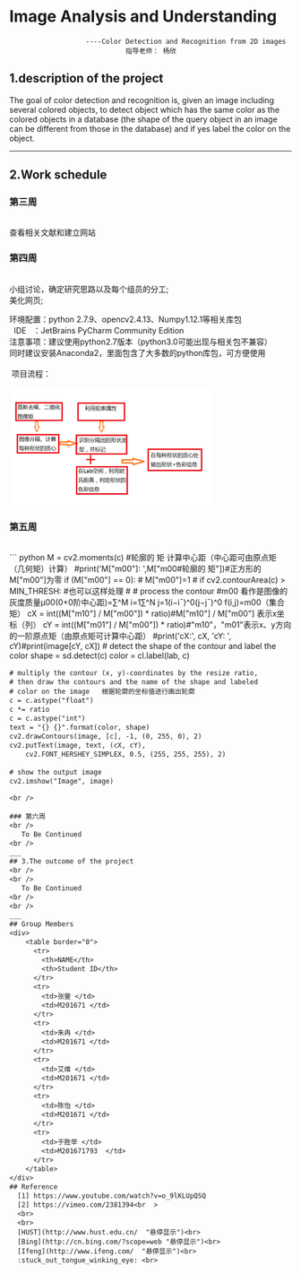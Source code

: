 # Image Analysis and Understanding    

                       ----Color Detection and Recognition from 2D images     
                                 指导老师： 杨欣     


## 1.description of the project
   The  goal  of  color  detection  and  recognition  is,  given  an  image  including  several 
colored  objects,  to  detect  object  which has the same  color  as  the colored  objects  in a 
database  (the shape of the  query object  in an image can be different from those in the 
database)  and if yes label  the  color  on the object.
***
## 2.Work schedule
### 第三周    
<br />
    查看相关文献和建立网站
<br />

### 第四周
<br />
 小组讨论，确定研究思路以及每个组员的分工;<br>
 美化网页;<br>   
   
   环境配置：python 2.7.9、opencv2.4.13、Numpy1.12.1等相关库包<br>
   IDE    ：JetBrains PyCharm Community Edition  <br>
   注意事项：建议使用python2.7版本（python3.0可能出现与相关包不兼容）<br>
	    同时建议安装Anaconda2，里面包含了大多数的python库包，可方便使用 <br>     
  项目流程：<br>    
  ![Image](https://github.com/HUST2016/HUST2016.github.io/blob/master/images/1.png)
<br />

### 第五周
<br />
``` python  
	M = cv2.moments(c) #轮廓的  矩   计算中心距（中心距可由原点矩（几何矩）计算）
	#print('M["m00"]: ',M["m00#轮廓的  矩"])#正方形的M["m00"]为零
	if (M["m00"] == 0):  #
		M["m00"]=1
	# if cv2.contourArea(c) > MIN_THRESH: #也可以这样处理
	# # process the contour  #m00   看作是图像的灰度质量μ00(0+0阶中心距)=∑^M i=1∑^N j=1(i−i¯)^0(j−j¯)^0 f(i,j)=m00（集合矩）
	cX = int((M["m10"] / M["m00"]) * ratio)#M["m10"] / M["m00"] 表示x坐标（列）
	cY = int((M["m01"] / M["m00"]) * ratio)#"m10"，"m01"表示x、y方向的一阶原点矩（由原点矩可计算中心距）
	#print('cX:', cX, 'cY: ', cY)#print(image[cY, cX])
	# detect the shape of the contour and label the color
	shape = sd.detect(c)
	color = cl.label(lab, c)

	# multiply the contour (x, y)-coordinates by the resize ratio,
	# then draw the contours and the name of the shape and labeled
	# color on the image   根据轮廓的坐标值进行画出轮廓
	c = c.astype("float")
	c *= ratio
	c = c.astype("int")
	text = "{} {}".format(color, shape)
	cv2.drawContours(image, [c], -1, (0, 255, 0), 2)
	cv2.putText(image, text, (cX, cY),
		cv2.FONT_HERSHEY_SIMPLEX, 0.5, (255, 255, 255), 2)

	# show the output image
	cv2.imshow("Image", image)   
```
<br />

### 第六周
<br />
   To Be Continued
<br />
___
## 3.The outcome of the project
<br />
<br />
   To Be Continued
<br />
<br />
___
## Group Members
<div>
    <table border="0">
      <tr>
        <th>NAME</th>
        <th>Student ID</th>
      </tr>
      <tr>
        <td>张蓥 </td>
        <td>M201671 </td>
      </tr>
      <tr>
        <td>朱冉 </td>
        <td>M201671 </td>
      </tr>
      <tr>
        <td>艾维 </td>
        <td>M201671 </td>
      </tr>
      <tr>
        <td>陈怡 </td>
        <td>M201671 </td>
      </tr>
      <tr>
        <td>于胜举 </td>
        <td>M201671793  </td>
      </tr>      
    </table>
</div>         
## Reference
  [1] https://www.youtube.com/watch?v=o_9lKLUpQSQ  
  [2] https://vimeo.com/2381394<br  >  
  <br>
  <br>
  [HUST](http://www.hust.edu.cn/  "悬停显示")<br>
  [Bing](http://cn.bing.com/?scope=web "悬停显示")<br>
  [Ifeng](http://www.ifeng.com/  "悬停显示")<br>
  :stuck_out_tongue_winking_eye: <br>
